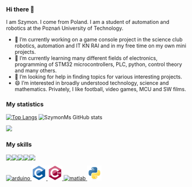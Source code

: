 ### Hi there 👋

I am Szymon. I come from Poland. I am a student of automation and robotics at the Poznań University of Technology.
- 🔭 I’m currently working on a game console project in the science club  robotics, automation and IT KN RAI and in my free time on my own mini projects.
- 🌱 I’m currently learning many different fields of electronics, programming of STM32 microcontrollers, PLC, python, control theory and many others.
- 🤔 I’m looking for help in finding topics for various interesting projects.
- 😄 I’m interested in broadly understood technology, science and mathematics. Privately, I like football, video games, MCU and SW films.

### My statistics

[![Top Langs](https://github-readme-stats.vercel.app/api/top-langs/?username=SzymonMs&theme=chartreuse-dark&show_icons=true)](https://github.com/SzymonMs/github-readme-stats)
![SzymonMs GitHub stats](https://github-readme-stats.vercel.app/api?username=SzymonMs&theme=dark&show_icons=true)


![](https://komarev.com/ghpvc/?username=SzymonMs&color=blueviolet)


### My skills

<img align="center" width="150px" src="https://img.shields.io/badge/-C++-orange?logo=C++&logoColor=white&style=plastic" /><img align="center" width="150px" src="https://img.shields.io/badge/-Python-blue?logo=Python&logoColor=yellow&style=plastic" /><img align="center" width="150px" src="https://img.shields.io/badge/-Matlab-61DAFB?logo=Matrix&logoColor=orange&style=plastic" /><img align="center" width="150px" src="https://img.shields.io/badge/-Arduino-white?logo=Arduino&logoColor=0099CC&style=plastic" /><img align="center" width="150px" src="https://img.shields.io/badge/-Rasberry%20Pi-white?logo=Raspberry-Pi&logoColor=CC0033&style=plastic" />

<p align="left"> <a href="https://www.arduino.cc/" target="_blank"> <img src="https://cdn.worldvectorlogo.com/logos/arduino-1.svg" alt="arduino" width="40" height="40"/> </a> <a href="https://www.cprogramming.com/" target="_blank"> <img src="https://raw.githubusercontent.com/devicons/devicon/master/icons/c/c-original.svg" alt="c" width="40" height="40"/> </a> <a href="https://www.w3schools.com/cpp/" target="_blank"> <img src="https://raw.githubusercontent.com/devicons/devicon/master/icons/cplusplus/cplusplus-original.svg" alt="cplusplus" width="40" height="40"/> </a> <a href="https://www.mathworks.com/" target="_blank"> <img src="https://upload.wikimedia.org/wikipedia/commons/2/21/Matlab_Logo.png" alt="matlab" width="40" height="40"/> </a> <a href="https://www.python.org" target="_blank"> <img src="https://raw.githubusercontent.com/devicons/devicon/master/icons/python/python-original.svg" alt="python" width="40" height="40"/> </a> </p>





<!--
**SzymonMs/SzymonMs** is a ✨ _special_ ✨ repository because its `README.md` (this file) appears on your GitHub profile.

[![szymonMs github activity graph](https://activity-graph.herokuapp.com/graph?username=SzymonMs&theme=react-dark)](https://github.com/SzymonMs/github-readme-activity-graph)

Here are some ideas to get you started:

- 🔭 I’m currently working on ...
- 🌱 I’m currently learning ...
- 👯 I’m looking to collaborate on ...
- 🤔 I’m looking for help with ...
- 💬 Ask me about ...
- 📫 How to reach me: ...
- 😄 Pronouns: ...
- ⚡ Fun fact: ...
-->
